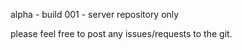 alpha - build 001 - server repository only

please feel free to post any issues/requests to the git.